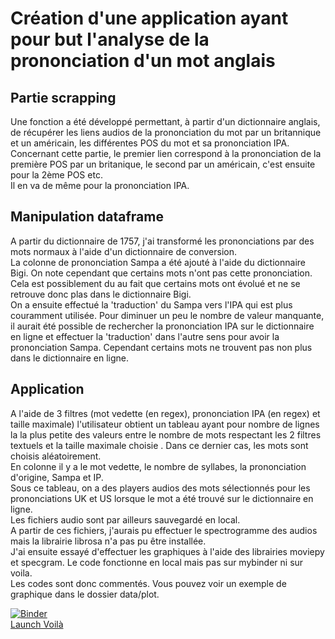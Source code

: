 # Création d'une application ayant pour but l'analyse de la prononciation d'un mot anglais

## Partie scrapping

Une fonction a été développé permettant, à partir d'un dictionnaire anglais, 
de récupérer les liens audios de la prononciation du mot par un britannique et un américain, 
les différentes POS du mot et sa prononciation IPA. <br/>
Concernant cette partie, le premier lien correspond à la prononciation de la première POS par un britanique, le second par un américain, c'est ensuite pour la 2ème POS etc. <br/>
Il en va de même pour la prononciation IPA.

## Manipulation dataframe

A partir du dictionnaire de 1757, j'ai transformé les prononciations par des mots normaux à l'aide d'un dictionnaire de conversion. <br/>
La colonne de prononciation Sampa a été ajouté à l'aide du dictionnaire Bigi. On note cependant que certains mots n'ont pas cette prononciation.
Cela est possiblement du au fait que certains mots ont évolué et ne se retrouve donc plas dans le dictionnaire Bigi. <br/>
On a ensuite effectué la 'traduction' du Sampa vers l'IPA qui est plus couramment utilisée.
Pour diminuer un peu le nombre de valeur manquante, il aurait été possible de rechercher la prononciation IPA sur le dictionnaire
en ligne et effectuer la 'traduction' dans l'autre sens pour avoir la prononciation Sampa.
Cependant certains mots ne trouvent pas non plus dans le dictionnaire en ligne.

## Application

A l'aide de 3 filtres (mot vedette (en regex), prononciation IPA (en regex) et taille maximale) l'utilisateur obtient un tableau ayant
pour nombre de lignes la la plus petite des valeurs entre le nombre de mots respectant les 2 filtres textuels et la taille maximale choisie . Dans ce dernier cas, les mots sont choisis aléatoirement.<br/>
En colonne il y a le mot vedette, le nombre de syllabes, la prononciation d'origine, Sampa et IP. <br/>
Sous ce tableau, on a des players audios des mots sélectionnés pour les prononciations UK et US lorsque le mot a été trouvé sur le dictionnaire en ligne. <br/>
Les fichiers audio sont par ailleurs sauvegardé en local. <br/>
A partir de ces fichiers, j'aurais pu effectuer le spectrogramme des audios mais la librairie librosa n'a pas pu être installée. <br/>
J'ai ensuite essayé d'effectuer les graphiques à l'aide des librairies moviepy et specgram. Le code fonctionne en local mais pas sur mybinder ni sur voila. <br/>
Les codes sont donc commentés. Vous pouvez voir un exemple de graphique dans le dossier data/plot.

[![Binder](https://mybinder.org/badge_logo.svg)](https://mybinder.org/v2/gh/MerwanCnam/DicoMerwanPetelet/HEAD)<br/>
[Launch Voilà](https://mybinder.org/v2/gh/MerwanCnam/DicoMerwanPetelet/HEAD?urlpath=voila%2Frender%2Fnotebook%2Fmerwan_petelet_App.ipynb)
